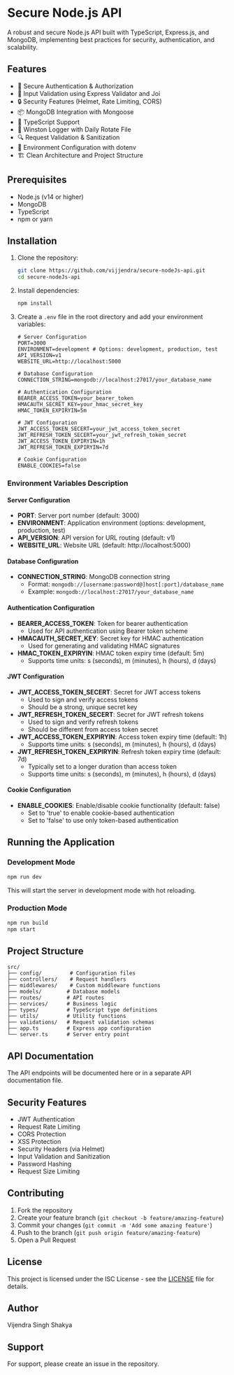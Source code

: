 # Secure Node.js API

A robust and secure Node.js API built with TypeScript, Express.js, and MongoDB, implementing best practices for security, authentication, and scalability.

## Features

- 🔐 Secure Authentication & Authorization
- 📝 Input Validation using Express Validator and Joi
- 🔒 Security Features (Helmet, Rate Limiting, CORS)
- 📦 MongoDB Integration with Mongoose
- 🚀 TypeScript Support
- 📝 Winston Logger with Daily Rotate File
- 🔍 Request Validation & Sanitization
- 🎯 Environment Configuration with dotenv
- 🏗️ Clean Architecture and Project Structure

## Prerequisites

- Node.js (v14 or higher)
- MongoDB
- TypeScript
- npm or yarn

## Installation

1. Clone the repository:
   ```bash
   git clone https://github.com/vijjendra/secure-nodeJs-api.git
   cd secure-nodeJs-api
   ```

2. Install dependencies:
   ```bash
   npm install
   ```

3. Create a `.env` file in the root directory and add your environment variables:
   ```env
   # Server Configuration
   PORT=3000
   ENVIRONMENT=development # Options: development, production, test
   API_VERSION=v1
   WEBSITE_URL=http://localhost:5000

   # Database Configuration
   CONNECTION_STRING=mongodb://localhost:27017/your_database_name

   # Authentication Configuration
   BEARER_ACCESS_TOKEN=your_bearer_token
   HMACAUTH_SECRET_KEY=your_hmac_secret_key
   HMAC_TOKEN_EXPIRYIN=5m

   # JWT Configuration
   JWT_ACCESS_TOKEN_SECERT=your_jwt_access_token_secret
   JWT_REFRESH_TOKEN_SECERT=your_jwt_refresh_token_secret
   JWT_ACCESS_TOKEN_EXPIRYIN=1h
   JWT_REFRESH_TOKEN_EXPIRYIN=7d

   # Cookie Configuration
   ENABLE_COOKIES=false
   ```

### Environment Variables Description

#### Server Configuration
- **PORT**: Server port number (default: 3000)
- **ENVIRONMENT**: Application environment (options: development, production, test)
- **API_VERSION**: API version for URL routing (default: v1)
- **WEBSITE_URL**: Website URL (default: http://localhost:5000)

#### Database Configuration
- **CONNECTION_STRING**: MongoDB connection string
  - Format: `mongodb://[username:password@]host[:port]/database_name`
  - Example: `mongodb://localhost:27017/your_database_name`

#### Authentication Configuration
- **BEARER_ACCESS_TOKEN**: Token for bearer authentication
  - Used for API authentication using Bearer token scheme
- **HMACAUTH_SECRET_KEY**: Secret key for HMAC authentication
  - Used for generating and validating HMAC signatures
- **HMAC_TOKEN_EXPIRYIN**: HMAC token expiry time (default: 5m)
  - Supports time units: s (seconds), m (minutes), h (hours), d (days)

#### JWT Configuration
- **JWT_ACCESS_TOKEN_SECERT**: Secret for JWT access tokens
  - Used to sign and verify access tokens
  - Should be a strong, unique secret key
- **JWT_REFRESH_TOKEN_SECERT**: Secret for JWT refresh tokens
  - Used to sign and verify refresh tokens
  - Should be different from access token secret
- **JWT_ACCESS_TOKEN_EXPIRYIN**: Access token expiry time (default: 1h)
  - Supports time units: s (seconds), m (minutes), h (hours), d (days)
- **JWT_REFRESH_TOKEN_EXPIRYIN**: Refresh token expiry time (default: 7d)
  - Typically set to a longer duration than access token
  - Supports time units: s (seconds), m (minutes), h (hours), d (days)

#### Cookie Configuration
- **ENABLE_COOKIES**: Enable/disable cookie functionality (default: false)
  - Set to 'true' to enable cookie-based authentication
  - Set to 'false' to use only token-based authentication

## Running the Application

### Development Mode
```bash
npm run dev
```
This will start the server in development mode with hot reloading.

### Production Mode
```bash
npm run build
npm start
```

## Project Structure

```
src/
├── config/         # Configuration files
├── controllers/    # Request handlers
├── middlewares/    # Custom middleware functions
├── models/        # Database models
├── routes/        # API routes
├── services/      # Business logic
├── types/         # TypeScript type definitions
├── utils/         # Utility functions
├── validations/   # Request validation schemas
├── app.ts         # Express app configuration
└── server.ts      # Server entry point
```

## API Documentation

The API endpoints will be documented here or in a separate API documentation file.

## Security Features

- JWT Authentication
- Request Rate Limiting
- CORS Protection
- XSS Protection
- Security Headers (via Helmet)
- Input Validation and Sanitization
- Password Hashing
- Request Size Limiting

## Contributing

1. Fork the repository
2. Create your feature branch (`git checkout -b feature/amazing-feature`)
3. Commit your changes (`git commit -m 'Add some amazing feature'`)
4. Push to the branch (`git push origin feature/amazing-feature`)
5. Open a Pull Request

## License

This project is licensed under the ISC License - see the [LICENSE](LICENSE) file for details.

## Author

Vijendra Singh Shakya

## Support

For support, please create an issue in the repository.